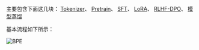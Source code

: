 主要包含下面这几块：
<a href="/minimind/tokenizer.html">Tokenizer</a>、
<a href="/minimind/pretrain.html">Pretrain</a>、
<a href="/minimind/sft.html">SFT</a>、
<a href="/minimind/lora.html">LoRA</a>、
<a href="/minimind/dpo.html">RLHF-DPO</a>、
<a href="/minimind/distillation.html">模型蒸馏</a>

基本流程如下所示：

![BPE](/img/minimind/process.jpg)
